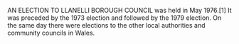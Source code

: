 AN ELECTION TO LLANELLI BOROUGH COUNCIL was held in May 1976.[1] It was preceded by the 1973 election and followed by the 1979 election. On the same day there were elections to the other local authorities and community councils in Wales.
